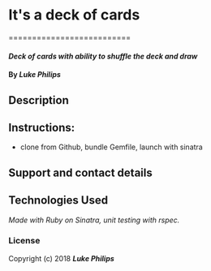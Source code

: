 # It's a deck of cards
==========================

#### _Deck of cards with ability to shuffle the deck and draw_

#### By _**Luke Philips**_

## Description


## Instructions:

* clone from Github, bundle Gemfile, launch with sinatra
## Support and contact details

## Technologies Used

_Made with Ruby on Sinatra, unit testing with rspec._

### License

Copyright (c) 2018 **_Luke Philips_**
